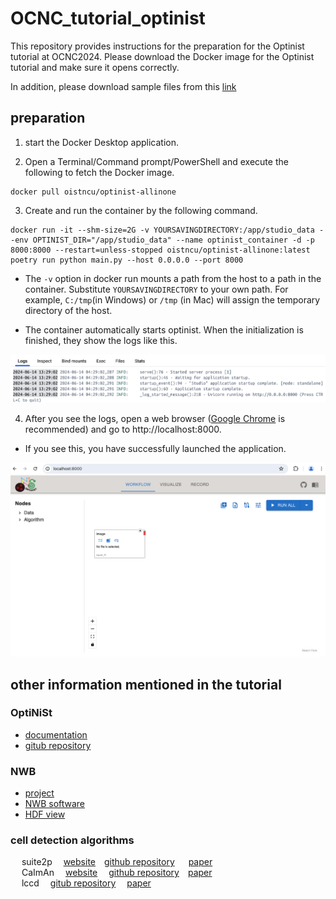 # OCNC_tutorial_optinist
This repository provides instructions for the preparation for the Optinist tutorial at OCNC2024. Please download the Docker image for the Optinist tutorial and make sure it opens correctly.

In addition, please download sample files from this [link](https://drive.google.com/drive/folders/1SUy3GBltprKUOa_KNPqqevGGZURq6oEY?usp=sharing)


## preparation
1. start the Docker Desktop application.
    
2. Open a Terminal/Command prompt/PowerShell and execute the following to fetch the Docker image.

```
docker pull oistncu/optinist-allinone
```
  
3. Create and run the container by the following command.
```
docker run -it --shm-size=2G -v YOURSAVINGDIRECTORY:/app/studio_data --env OPTINIST_DIR="/app/studio_data" --name optinist_container -d -p 8000:8000 --restart=unless-stopped oistncu/optinist-allinone:latest poetry run python main.py --host 0.0.0.0 --port 8000
```

- The `-v` option in docker run mounts a path from the host to a path in the container. 
Substitute `YOURSAVINGDIRECTORY` to your own path. 
For example, `C:/tmp`(in Windows) or `/tmp` (in Mac) will assign the temporary directory of the host.  


- The container automatically starts optinist. When the initialization is finished, they show the logs like this.

![Alt text](/Figures/InitializationLog.png)

4. After you see the logs, open a web browser ([Google Chrome](https://www.google.com/chrome/) is recommended) and go to http://localhost:8000.

- If you see this, you have successfully launched the application.

![Alt text](/Figures/FrontPage.png)


## other information mentioned in the tutorial

### OptiNiSt
- [documentation](https://optinist.readthedocs.io/en/latest/ )
- [gitub repository](https://github.com/oist/optinist)


### NWB
- [project](https://www.nwb.org)
- [NWB software](https://nwb-overview.readthedocs.io/en/latest/index.html)
- [HDF view](https://www.hdfgroup.org/downloads/hdfview/)

### cell detection algorithms
&emsp; suite2p &emsp;[website](https://suite2p.readthedocs.io/en/latest/index.html)&emsp;[github repository](https://github.com/MouseLand/suite2p) &emsp; [paper](https://www.biorxiv.org/content/10.1101/061507v2)<br>
&emsp; CaImAn &emsp;[website](https://caiman.readthedocs.io/en/latest/) &emsp;[github repository](https://github.com/flatironinstitute/CaImAn)&emsp;[paper](https://elifesciences.org/articles/38173)<br>
&emsp; lccd &emsp;[gitub repository](https://github.com/magnetizedCell/lccd-python)&emsp; [paper](https://www.sciencedirect.com/science/article/pii/S016801022200075X)<br>
  



